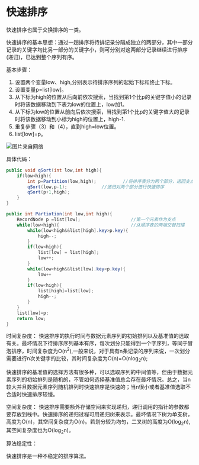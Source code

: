 # 快速排序

快速排序也属于交换排序的一类。

快速排序的基本思想：通过一趟排序将待排记录分隔成独立的两部分，其中一部分记录的关键字均比另一部分的关键字小，则可分别对这两部分记录继续进行排序(递归)，已达到整个序列有序。

基本步骤：
1. 设置两个变量low、high,分别表示待排序序列的起始下标和终止下标。
2. 设置变量p=list[low]。
3. 从下标为high的位置从后向前依次搜索，当找到第1个比p的关键字值小的记录时将该数据移动到下表为low的位置上，low加1。
4. 从下标为low的位置从前向后依次搜索，当找到第1个比p的关键字值大的记录时将该数据移动到小标为high的位置上，high-1.
5. 重复步骤（3）和（4），直到high=low位置。
6. list[low]=p。

![图片来自网络](https://images2017.cnblogs.com/blog/849589/201710/849589-20171015230936371-1413523412.gif)

具体代码：

```java
public void qSort(int low,int high){
    if(low<high){
        int p=Partition(low,high);          //将排序表分为两个部分，返回支点位置
        qSort(low,p-1);             //递归对两个部分进行快速排序
        qSort(p+1,high);
    }
}

public int Partiotion(int low,int high){
    RecordNode p =list[low];                   //第一个元素作为支点
    while(low<high){                           //从顺序表的两端交替扫描
        while(low<high&&list[high].key>p.key){
            high--;
        }
        if(low<high){
            list[low] = list[high];
            low++;
        }
        while(low<high&&list[low].key<p.key){
            low++
        }
        if(low<high){
            list[high]=list[low];
            high--;
        }
    }
    list[low]=p;
    return low;
}
```

时间复杂度：
快速排序的执行时间与数据元素序列的初始排列以及基准值的选取有关。最坏情况下待排序序列基本有序，每次划分只能得到一个字序列，等同于冒泡排序，时间复杂度为O(n<sup>2</sup>),一般来说，对于具有n条记录的序列来说，一次划分需要进行n次关键字的比较，其时间复杂度为O(n)=O(nlog<sub>2</sub>n);

快速排序的基准值的选择方法有很多种，可以选取序列的中间值等，但由于数据元素序列的初始排列是随机的，不管如何选择基准值总会存在最坏情况。总之，当n较大并且数据元素序列随机排列时快速排序是快速的；当n很小或者基准值选取不合适时快速排序较慢。

空间复杂度：
快速排序需要额外存储空间来实现递归，递归调用的指针的参数都要存放到栈中。快速排序的递归过程可用递归树来表示。最坏情况下树为单支树，高度为O(n)，其空间复杂度为O(n)。若划分较为均匀，二叉树的高度为O(log<sub>2</sub>n),其空间复杂度也为O(log<sub>2</sub>n)。

算法稳定性：

快速排序是一种不稳定的排序算法。